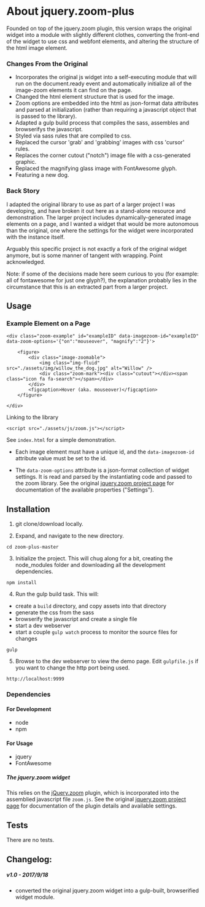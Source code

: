 # About jquery.zoom-plus

Founded on top of the jquery.zoom plugin, this version wraps the original widget into a module with slightly different clothes,
converting the front-end of the widget to use css and webfont elements, and altering the structure of the html image element.

### Changes From the Original

* Incorporates the original js widget into a self-executing module that will run on the document.ready event and 
automatically initialize all of the image-zoom elements it can find on the page.
* Changed the html element structure that is used for the image.
* Zoom options are embedded into the html as json-format data attributes and parsed at initialization (rather than requiring a javascript object that is passed to the library).
* Adapted a gulp build process that compiles the sass, assembles and browserifys the javascript.
* Styled via sass rules that are compiled to css.
* Replaced the cursor 'grab' and 'grabbing' images with css 'cursor' rules.
* Replaces the corner cutout ("notch") image file with a css-generated graphic.
* Replaced the magnifying glass image with FontAwesome glyph.
* Featuring a new dog.


### Back Story
I adapted the original library to use as part of a larger project I was developing, and have broken it out here as a stand-alone resource and demonstration.
The larger project includes dynamically-generated image elements on a page, and I wanted a widget that would be more autonomous than the original, one where the settings for the widget were incorporated with the instance itself.

Arguably this specific project is not exactly a fork of the original widget anymore, but is some manner of tangent with wrapping. Point acknowledged.

Note: if some of the decisions made here seem curious to you (for example: all of fontawesome for just one glyph?), the explanation probably lies in the 
circumstance that this is an extracted part from a larger project. 



## Usage

### Example Element on a Page

```
<div class="zoom-example" id="exampleID" data-imagezoom-id="exampleID" data-zoom-options='{"on":"mouseover", "magnify":"2"}'>

    <figure>
        <div class="image-zoomable">
            <img class="img-fluid" src="./assets/img/willow_the_dog.jpg" alt="Willow" />
            <div class="zoom-mark"><div class="cutout"></div><span class="icon fa fa-search"></span></div>
        </div>
        <figcaption>Hover (aka. mouseover)</figcaption>
    </figure>

</div>
```

Linking to the library
```
<script src="./assets/js/zoom.js"></script>
```


See `index.html` for a simple demonstration.


* Each image element must have a unique id, and the `data-imagezoom-id` attribute value must be set to the id.

* The `data-zoom-options` attribute is a json-format collection of widget settings. It is read and parsed by the instantiating code and passed to the zoom library.
See the original [jquery.zoom project page](http://jacklmoore.com/zoom/) for documentation of the available properties ("Settings").





## Installation

1. git clone/download locally.

2. Expand, and navigate to the new directory.
```
cd zoom-plus-master
```

3. Initialize the project. This will chug along for a bit, creating the node_modules folder and downloading all the development dependencies.
```
npm install
```

4. Run the gulp build task.
This will:
* create a `build` directory, and copy assets into that directory
* generate the css from the sass
* browserify the javascript and create a single file
* start a dev webserver
* start a couple `gulp watch` process to monitor the source files for changes

```
gulp
```

5. Browse to the dev webserver to view the demo page.
Edit `gulpfile.js` if you want to change the http port being used.
```
http://localhost:9999

```


### Dependencies
#### For Development
* node
* npm

#### For Usage
* jquery
* FontAwesome


##### The jquery.zoom widget
This relies on the [jQuery.zoom](https://github.com/jackmoore/zoom) plugin, which is incorporated into the assemblied javascript file `zoom.js`.
See the original [jquery.zoom project page](http://jacklmoore.com/zoom/) for documentation of the plugin details and available settings.


## Tests

There are no tests.



## Changelog:

##### v1.0 - 2017/9/18
* converted the original jquery.zoom widget into a gulp-built, browserified widget module.
